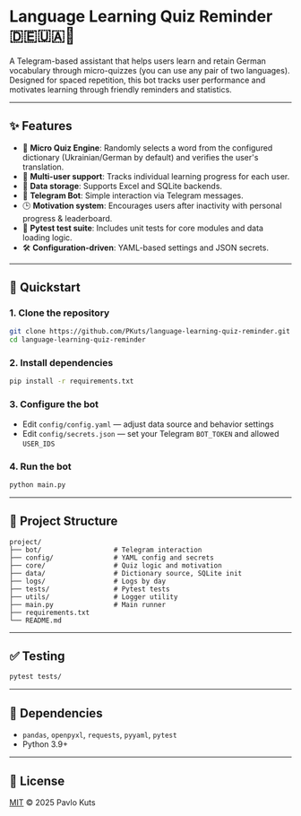 # Language Learning Quiz Reminder 🇩🇪🇺🇦🤖

A Telegram-based assistant that helps users learn and retain German vocabulary through micro-quizzes (you can use any pair of two languages). Designed for spaced repetition, this bot tracks user performance and motivates learning through friendly reminders and statistics.

---

## ✨ Features

- 🧠 **Micro Quiz Engine**: Randomly selects a word from the configured dictionary (Ukrainian/German by default) and verifies the user's translation.
- 👥 **Multi-user support**: Tracks individual learning progress for each user.
- 💾 **Data storage**: Supports Excel and SQLite backends.
- 💬 **Telegram Bot**: Simple interaction via Telegram messages.
- 🕒 **Motivation system**: Encourages users after inactivity with personal progress & leaderboard.
- 🧪 **Pytest test suite**: Includes unit tests for core modules and data loading logic.
- 🛠️ **Configuration-driven**: YAML-based settings and JSON secrets.

---

## 🚀 Quickstart

### 1. Clone the repository

```bash
git clone https://github.com/PKuts/language-learning-quiz-reminder.git
cd language-learning-quiz-reminder
```

### 2. Install dependencies

```bash
pip install -r requirements.txt
```

### 3. Configure the bot

- Edit `config/config.yaml` — adjust data source and behavior settings
- Edit `config/secrets.json` — set your Telegram `BOT_TOKEN` and allowed `USER_IDS`

### 4. Run the bot

```bash
python main.py
```

---

## 📁 Project Structure

```
project/
├── bot/                  # Telegram interaction
├── config/               # YAML config and secrets
├── core/                 # Quiz logic and motivation
├── data/                 # Dictionary source, SQLite init
├── logs/                 # Logs by day
├── tests/                # Pytest tests
├── utils/                # Logger utility
├── main.py               # Main runner
├── requirements.txt
└── README.md
```

---

## ✅ Testing

```bash
pytest tests/
```

---

## 🧩 Dependencies

- `pandas`, `openpyxl`, `requests`, `pyyaml`, `pytest`
- Python 3.9+

---

## 📜 License

[MIT](LICENSE) © 2025 Pavlo Kuts